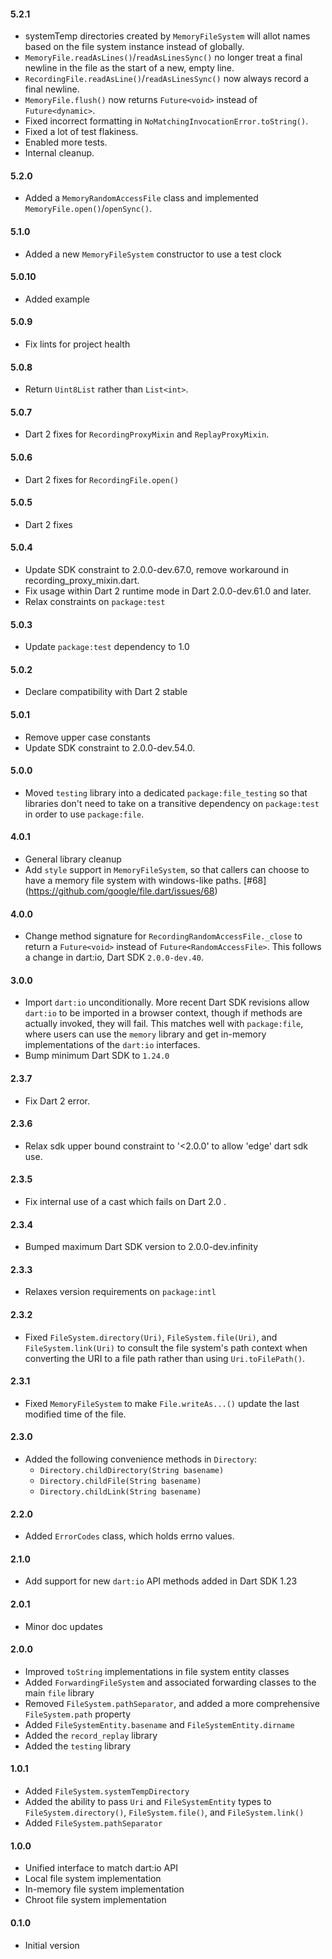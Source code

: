 #### 5.2.1

* systemTemp directories created by `MemoryFileSystem` will allot names
  based on the file system instance instead of globally.
* `MemoryFile.readAsLines()`/`readAsLinesSync()` no longer treat a final newline
  in the file as the start of a new, empty line.
* `RecordingFile.readAsLine()`/`readAsLinesSync()` now always record a final
  newline.
* `MemoryFile.flush()` now returns `Future<void>` instead of `Future<dynamic>`.
* Fixed incorrect formatting in `NoMatchingInvocationError.toString()`.
* Fixed a lot of test flakiness.
* Enabled more tests.
* Internal cleanup.

#### 5.2.0

* Added a `MemoryRandomAccessFile` class and implemented
  `MemoryFile.open()`/`openSync()`.

#### 5.1.0

* Added a new `MemoryFileSystem` constructor to use a test clock

#### 5.0.10

* Added example

#### 5.0.9

* Fix lints for project health

#### 5.0.8

* Return `Uint8List` rather than `List<int>`.

#### 5.0.7

* Dart 2 fixes for `RecordingProxyMixin` and `ReplayProxyMixin`.

#### 5.0.6

* Dart 2 fixes for `RecordingFile.open()`

#### 5.0.5

* Dart 2 fixes

#### 5.0.4

* Update SDK constraint to 2.0.0-dev.67.0, remove workaround in
  recording_proxy_mixin.dart.
* Fix usage within Dart 2 runtime mode in Dart 2.0.0-dev.61.0 and later.
* Relax constraints on `package:test`

#### 5.0.3

* Update `package:test` dependency to 1.0

#### 5.0.2

* Declare compatibility with Dart 2 stable

#### 5.0.1

* Remove upper case constants
* Update SDK constraint to 2.0.0-dev.54.0.

#### 5.0.0

* Moved `testing` library into a dedicated `package:file_testing` so that
  libraries don't need to take on a transitive dependency on `package:test`
  in order to use `package:file`.

#### 4.0.1

* General library cleanup
* Add `style` support in `MemoryFileSystem`, so that callers can choose to
  have a memory file system with windows-like paths. [#68]
  (https://github.com/google/file.dart/issues/68)

#### 4.0.0

* Change method signature for `RecordingRandomAccessFile._close` to return a
  `Future<void>` instead of `Future<RandomAccessFile>`. This follows a change in
  dart:io, Dart SDK `2.0.0-dev.40`.

#### 3.0.0

* Import `dart:io` unconditionally. More recent Dart SDK revisions allow
  `dart:io` to be imported in a browser context, though if methods are actually
  invoked, they will fail. This matches well with `package:file`, where users
  can use the `memory` library and get in-memory implementations of the
  `dart:io` interfaces.
* Bump minimum Dart SDK to `1.24.0`

#### 2.3.7

* Fix Dart 2 error.

#### 2.3.6

* Relax sdk upper bound constraint to  '<2.0.0' to allow 'edge' dart sdk use.

#### 2.3.5

* Fix internal use of a cast which fails on Dart 2.0 .

#### 2.3.4

* Bumped maximum Dart SDK version to 2.0.0-dev.infinity

#### 2.3.3

* Relaxes version requirements on `package:intl`

#### 2.3.2

* Fixed `FileSystem.directory(Uri)`, `FileSystem.file(Uri)`, and
  `FileSystem.link(Uri)` to consult the file system's path context when
  converting the URI to a file path rather than using `Uri.toFilePath()`.

#### 2.3.1

* Fixed `MemoryFileSystem` to make `File.writeAs...()` update the last modified
  time of the file.

#### 2.3.0

* Added the following convenience methods in `Directory`:
  * `Directory.childDirectory(String basename)`
  * `Directory.childFile(String basename)`
  * `Directory.childLink(String basename)`

#### 2.2.0

* Added `ErrorCodes` class, which holds errno values.

#### 2.1.0

* Add support for new `dart:io` API methods added in Dart SDK 1.23

#### 2.0.1

* Minor doc updates

#### 2.0.0

* Improved `toString` implementations in file system entity classes
* Added `ForwardingFileSystem` and associated forwarding classes to the
  main `file` library
* Removed `FileSystem.pathSeparator`, and added a more comprehensive
  `FileSystem.path` property
* Added `FileSystemEntity.basename` and `FileSystemEntity.dirname`
* Added the `record_replay` library
* Added the `testing` library

#### 1.0.1

* Added `FileSystem.systemTempDirectory`
* Added the ability to pass `Uri` and `FileSystemEntity` types to
  `FileSystem.directory()`, `FileSystem.file()`, and `FileSystem.link()`
* Added `FileSystem.pathSeparator`

#### 1.0.0

* Unified interface to match dart:io API
* Local file system implementation
* In-memory file system implementation
* Chroot file system implementation

#### 0.1.0

* Initial version
